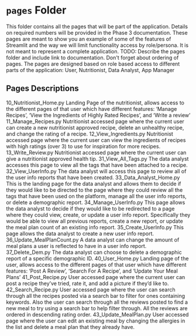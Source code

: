 # `pages` Folder

This folder contains all the pages that will be part of the application. Details on required numbers will be provided in the Phase 3 documentation.
These pages are meant to show you an example of some of the features of Streamlit and the way we will limit functionality access by role/persona. It is not meant to represent a complete application.
TODO: Describe the pages folder and include link to documentation. Don't forget about ordering of pages.
The pages are designed based on role based access to different parts of the application: User, Nutritionist, Data Analyst, App Manager
## Pages Descriptions
10_Nutritionist_Home.py    Landing Page of the nutritionist, allows access to the different pages of that user which have different features: ‘Manage Recipes’, ‘View the Ingredients of Highly Rated Recipes’, and ‘Write a review’
11_Manage_Recipes.py  Nutritionist accessed page where the current user can create a new nutritionist approved recipe, delete an unhealthy recipe, and change the rating of a recipe.
12_View_Ingredients.py  Nutritionist accessed page where the current user can view the ingredients of recipes with high ratings (over 3) to use for inspiration for more recipes. 
13_Write_Review.py Nutritionist accessed page where the current user can give a nutritionist approved health tip.
31_View_All_Tags.py The data analyst accesses this page to view all the tags that have been attached to a recipe.
32_View_UserInfo.py The data analyst will access this page to review all of the user info reports that have been created.
33_Data_Analyst_Home.py This is the landing page for the data analyst and allows them to decide if they would like to be directed to the page where they could review all the tags that have been used on the platform, manage all the user info reports, or delete a demographic report.
34_Manage_UserInfo.py This page allows the data analyst to decide if they would like to be redirected to a page where they could view, create, or update a user info report.  Specifically they would be able to view all previous reports, create a new report, or update the meal plan count of an existing info report.
35_Create_UserInfo.py This page allows the data analyst to create a new user info report.
36_Update_MealPlanCount.py A data analyst can change the amount of meal plans a user is reflected to have in a user info report.
37_Delete_Dem.py The data analyst can choose to delete a demographic report of a specific demographic ID.
40_User_Home.py Landing page of the user, allows access to the different pages of that user which have different features: ‘Post A Review’, ‘Search For A Recipe’, and ‘Update Your Meal Plans’
41_Post_Recipe.py User accessed page where the current user can post a recipe they’ve tried, rate it, and add a picture if they’d like to.
42_Search_Recipe.py User accessed page where the user can search through all the recipes posted via a search bar to filter for ones containing keywords. Also the user can search through all the reviews posted to find a new meal to try using a search bar to help filter through. All the reviews are ordered in descending rating order.
43_Update_MealPlan.py User accessed page where the user can edit an existing meal by changing the allergies in the list and delete a meal plan that they already have.

